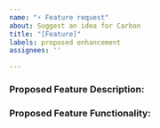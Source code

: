 ```yaml
---
name: "⚡ Feature request"
about: Suggest an idea for Carbon
title: "[Feature]"
labels: proposed enhancement
assignees: ''

---
```


### Proposed Feature Description:

<!-- Please describe what feature you would like to see added -->

### Proposed Feature Functionality:

<!-- Please describe how the feature would work, what it would do, and if you have considered it, how it might be implemented -->
